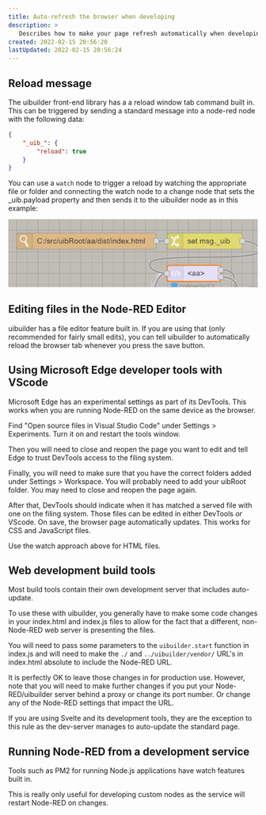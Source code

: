 ```yaml
---
title: Auto-refresh the browser when developing
description: >
   Describes how to make your page refresh automatically when developing front-end code.
created: 2022-02-15 20:56:20
lastUpdated: 2022-02-15 20:56:24
---
```


## Reload message

The uibuilder front-end library has a a reload window tab command built in. This can be triggered by sending a standard message into a node-red node with the following data:

```json
{
    "_uib_": {
        "reload": true
    }
}
```

You can use a `watch` node to trigger a reload by watching the appropriate file or folder and connecting the watch node to a change node that sets the _uib.payload property and then sends it to the uibuilder node as in this example:

![Watch autorefresh example](images/watch-example.png)

## Editing files in the Node-RED Editor

uibuilder has a file editor feature built in. If you are using that (only recommended for fairly small edits), you can tell uibuilder to automatically reload the browser tab whenever you press the save button.

## Using Microsoft Edge developer tools with VScode

Microsoft Edge has an experimental settings as part of its DevTools. This works when you are running Node-RED on the same device as the browser.

Find "Open source files in Visual Studio Code" under Settings > Experiments. Turn it on and restart the tools window.

Then you will need to close and reopen the page you want to edit and tell Edge to trust DevTools access to the filing system.

Finally, you will need to make sure that you have the correct folders added under Settings > Workspace. You will probably need to add your uibRoot folder. You may need to close and reopen the page again.

After that, DevTools should indicate when it has matched a served file with one on the filing system. Those files can be edited in either DevTools _or_ VScode. On save, the browser page automatically updates. This works for CSS and JavaScript files.

Use the watch approach above for HTML files.

## Web development build tools

Most build tools contain their own development server that includes auto-update.

To use these with uibuilder, you generally have to make some code changes in your index.html and index.js files to allow for the fact that a different, non-Node-RED web server is presenting the files.

You will need to pass some parameters to the `uibuilder.start` function in index.js and will need to make the `./` and `../uibuilder/vendor/` URL's in index.html absolute to include the Node-RED URL.

It is perfectly OK to leave those changes in for production use. However, note that you will need to make further changes if you put your Node-RED/uibuilder server behind a proxy or change its port number. Or change any of the Node-RED settings that impact the URL.

If you are using Svelte and its development tools, they are the exception to this rule as the dev-server manages to auto-update the standard page.

## Running Node-RED from a development service

Tools such as PM2 for running Node.js applications have watch features built in.

This is really only useful for developing custom nodes as the service will restart Node-RED on changes.